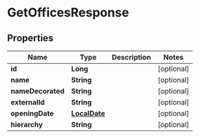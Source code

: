 # GetOfficesResponse

## Properties
Name | Type | Description | Notes
------------ | ------------- | ------------- | -------------
**id** | **Long** |  |  [optional]
**name** | **String** |  |  [optional]
**nameDecorated** | **String** |  |  [optional]
**externalId** | **String** |  |  [optional]
**openingDate** | [**LocalDate**](LocalDate.md) |  |  [optional]
**hierarchy** | **String** |  |  [optional]
